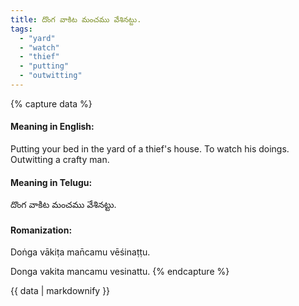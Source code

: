 ```yaml
---
title: దొంగ వాకిట మంచము వేశినట్టు.
tags:
  - "yard"
  - "watch"
  - "thief"
  - "putting"
  - "outwitting"
---
```


{% capture data %}
#### Meaning in English:
Putting your bed in the yard of a thief's house.
To watch his doings.
Outwitting a crafty man.

#### Meaning in Telugu:
దొంగ వాకిట మంచము వేశినట్టు.

#### Romanization:
Doṅga vākiṭa man̄camu vēśinaṭṭu.

Donga vakita mancamu vesinattu.
{% endcapture %}

{{ data | markdownify }}

